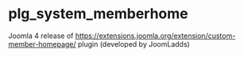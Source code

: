# plg_system_memberhome

Joomla 4 release of https://extensions.joomla.org/extension/custom-member-homepage/ plugin (developed by JoomLadds)
